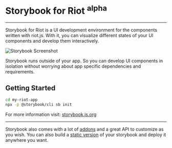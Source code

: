 # Storybook for Riot <sup>alpha</sup>

---

Storybook for Riot is a UI development environment for the components written with riot.js.
With it, you can visualize different states of your UI components and develop them interactively.

![Storybook Screenshot](https://github.com/storybooks/storybook/blob/master/media/storybook-intro.gif)

Storybook runs outside of your app.
So you can develop UI components in isolation without worrying about app specific dependencies and requirements.

## Getting Started

```sh
cd my-riot-app
npx -p @storybook/cli sb init
```

For more information visit: [storybook.js.org](https://storybook.js.org)

---

Storybook also comes with a lot of [addons](https://storybook.js.org/addons/introduction) and a great API to customize as you wish.
You can also build a [static version](https://storybook.js.org/basics/exporting-storybook) of your storybook and deploy it anywhere you want.
